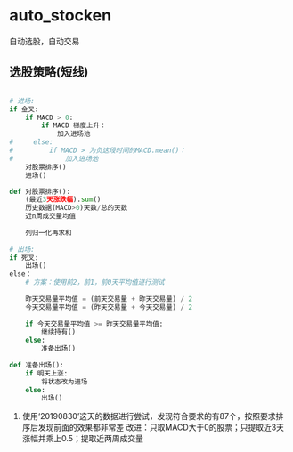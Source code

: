 # auto_stocken
自动选股，自动交易

## 选股策略(短线)

```python

# 进场:
if 金叉:
    if MACD > 0:
        if MACD 梯度上升：
            加入进场池
#     else:
#         if MACD > 为负这段时间的MACD.mean()：
#             加入进场池
    对股票排序()
    进场()

def 对股票排序():
    (最近3天涨跌幅).sum()
    历史数据(MACD>0)天数/总的天数
    近n周成交量均值
    
    列归一化再求和    
    
# 出场:
if 死叉:
    出场()
else：
    # 方案：使用前2，前1，前0天平均值进行测试
    
    昨天交易量平均值 = (前天交易量 + 昨天交易量) / 2
    今天交易量平均值 = (昨天交易量 + 今天交易量) / 2
    
    if 今天交易量平均值 >= 昨天交易量平均值:
        继续持有()
    else:
        准备出场()
        
def 准备出场():
    if 明天上涨:
        将状态改为进场
    else:
        出场()

```

1. 使用‘20190830’这天的数据进行尝试，发现符合要求的有87个，按照要求排序后发现前面的效果都非常差
    改进：只取MACD大于0的股票；只提取近3天涨幅并乘上0.5；提取近两周成交量